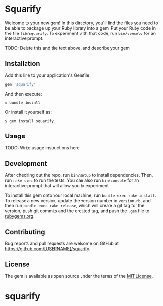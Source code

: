 # Squarify

Welcome to your new gem! In this directory, you'll find the files you need to be able to package up your Ruby library into a gem. Put your Ruby code in the file `lib/squarify`. To experiment with that code, run `bin/console` for an interactive prompt.

TODO: Delete this and the text above, and describe your gem

## Installation

Add this line to your application's Gemfile:

```ruby
gem 'squarify'
```

And then execute:

    $ bundle install

Or install it yourself as:

    $ gem install squarify

## Usage

TODO: Write usage instructions here

## Development

After checking out the repo, run `bin/setup` to install dependencies. Then, run `rake spec` to run the tests. You can also run `bin/console` for an interactive prompt that will allow you to experiment.

To install this gem onto your local machine, run `bundle exec rake install`. To release a new version, update the version number in `version.rb`, and then run `bundle exec rake release`, which will create a git tag for the version, push git commits and the created tag, and push the `.gem` file to [rubygems.org](https://rubygems.org).

## Contributing

Bug reports and pull requests are welcome on GitHub at https://github.com/[USERNAME]/squarify.

## License

The gem is available as open source under the terms of the [MIT License](https://opensource.org/licenses/MIT).
# squarify
